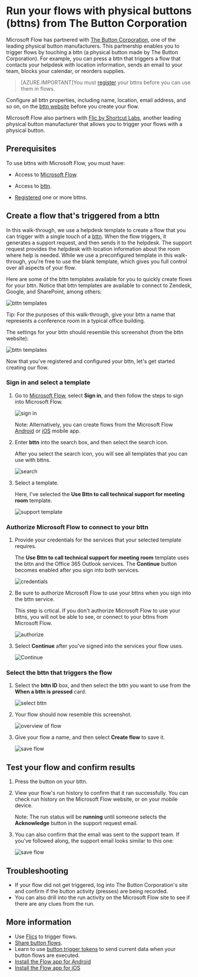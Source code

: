 <properties
    pageTitle="Start your flows with a bttn|Microsoft Flow"
    description="Learn how to start your flows with a bttn"
    services=""
    suite="flow"
    documentationCenter="na"
    authors="msftman"
    manager="anneta"
    editor=""
    tags=""/>

<tags
   ms.service="flow"
   ms.devlang="na"
   ms.topic="article"
   ms.tgt_pltfrm="na"
   ms.workload="na"
   ms.date="04/30/2017"
   ms.author="deonhe"/>

# Run your flows with physical buttons (bttns) from The Button Corporation

Microsoft Flow has partnered with [The Button Corporation](https://my.bt.tn/), one of the leading physical button manufacturers. This partnership enables you to trigger flows by touching a bttn (a physical button made by The Button Corporation). For example, you can press a bttn that triggers a flow that contacts your helpdesk with location information, sends an email to your team, blocks your calendar, or reorders supplies.

>[AZURE.IMPORTANT]You must [register](https://my.bt.tn/) your bttns before you can use them in flows.

Configure all bttn properties, including name, location, email address, and so on, on the [bttn website](https://my.bt.tn/) before you create your flow.

Microsoft Flow also partners with [Flic by Shortcut Labs](./flic-button-flows.md), another leading physical button manufacturer that allows you to trigger your flows with a physical button.

## Prerequisites

To use bttns with Microsoft Flow, you must have:

- Access to [Microsoft Flow](https://flow.microsoft.com).

- Access to [bttn](https://my.bt.tn/).

- [Registered](https://my.bt.tn/) one or more bttns.

## Create a flow that's triggered from a bttn

In this walk-through, we use a helpdesk template to create a flow that you can trigger with a single touch of a [bttn](https://my.bt.tn/). When the flow triggers, it generates a support request, and then sends it to the helpdesk. The support request provides the helpdesk with location information about the room where help is needed. While we use a preconfigured template in this walk-through, you're free to use the blank template, which gives you full control over all aspects of your flow.

Here are some of the bttn templates available for you to quickly create flows for your bttn. Notice that bttn templates are available to connect to Zendesk, Google, and SharePoint, among others:

![bttn templates](./media/bttn-button-flows/bttn-templates.png)

Tip: For the purposes of this walk-through, give your bttn a name that represents a conference room in a typical office building.

The settings for your bttn should resemble this screenshot (from the bttn website):

![bttn templates](./media/bttn-button-flows/bttn-config.png)

Now that you've registered and configured your bttn, let's get started creating our flow.

### Sign in and select a template

1. Go to [Microsoft Flow](https://flow.microsoft.com), select **Sign in**, and then follow the steps to sign into Microsoft Flow.

     ![sign in](./media/bttn-button-flows/sign-into-flow.png)

     Note: Alternatively, you can create flows from the Microsoft Flow [Android](https://aka.ms/flowmobiledocsandroid) or [iOS](https://aka.ms/flowmobiledocsios) mobile app.

1. Enter **bttn** into the search box, and then select the search icon.

   After you select the search icon, you will see all templates that you can use with bttns.

   ![search](./media/bttn-button-flows/bttn-search-template.png)

1. Select a template.

   Here, I've selected the **Use Bttn to call technical support for meeting room** template.

   ![support template](./media/bttn-button-flows/bttn-select-template.png)

### Authorize Microsoft Flow to connect to your bttn

1. Provide your credentials for the services that your selected template requires.

   The **Use Bttn to call technical support for meeting room** template uses the bttn and the Office 365 Outlook services. The **Continue** button becomes enabled after you sign into both services.

     ![credentials](./media/bttn-button-flows/bttn-provide-credentials.png)

1. Be sure to authorize Microsoft Flow to use your bttns when you sign into the bttn service.

   This step is crtical. If you don't authorize Microsoft Flow to use your bttns, you will not be able to see, or connect to your bttns from Microsoft Flow.

     ![authorize](./media/bttn-button-flows/authorize-bttn.png)

1. Select **Continue** after you've signed into the services your flow uses.

     ![Continue](./media/bttn-button-flows/continue.png)

### Select the bttn that triggers the flow

1. Select the **bttn ID** box, and then select the bttn you want to use from the **When a bttn is pressed** card.

     ![select bttn](./media/bttn-button-flows/bttn-id.png)

1. Your flow should now resemble this screenshot.

     ![overview of flow](./media/bttn-button-flows/bttn-done.png)

1. Give your flow a name, and then select **Create flow** to save it.

     ![save flow](./media/bttn-button-flows/save.png)

## Test your flow and confirm results

1. Press the button on your bttn.

1. View your flow's run history to confirm that it ran successfully. You can check run history on the Microsoft Flow website, or on your mobile device.

   Note: The run status will be **running** until someone selects the **Acknowledge** button in the support request email.

1. You can also confirm that the email was sent to the support team. If you've followed along, the support email looks similar to this one:

     ![save flow](./media/bttn-button-flows/support-request-email.png)

## Troubleshooting

- If your flow did not get triggered, log into The Button Corporation's site and confirm if the button activity (presses) are being recorded.
- You can also drill into the run activity on the Microsoft Flow site to see if there are any clues from the run.

## More information

- Use [Flics](./flic-button-flows.md) to trigger flows.
- [Share button flows](./share-buttons.md).
- Learn to use [button trigger tokens](./introduction-to-button-trigger-tokens.md) to send current data when your button flows are executed.
- [Install the Flow app for Android](https://aka.ms/flowmobiledocsandroid)
- [Install the Flow app for iOS](https://aka.ms/flowmobiledocsios)
